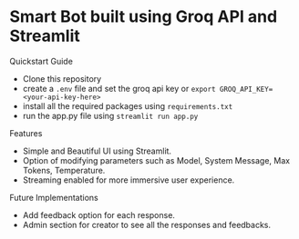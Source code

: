 # Smart Bot built using Groq API and Streamlit

Quickstart Guide

 - Clone this repository
 - create a `.env` file and set the groq api key or `export GROQ_API_KEY=<your-api-key-here>`
 - install all the required packages using `requirements.txt`
 - run the app.py file using `streamlit run app.py`

Features

 - Simple and Beautiful UI using Streamlit.
 - Option of modifying parameters such as Model, System Message, Max Tokens, Temperature.
 - Streaming enabled for more immersive user experience. 

Future Implementations

 - Add feedback option for each response.
 - Admin section for creator to see all the responses and feedbacks.